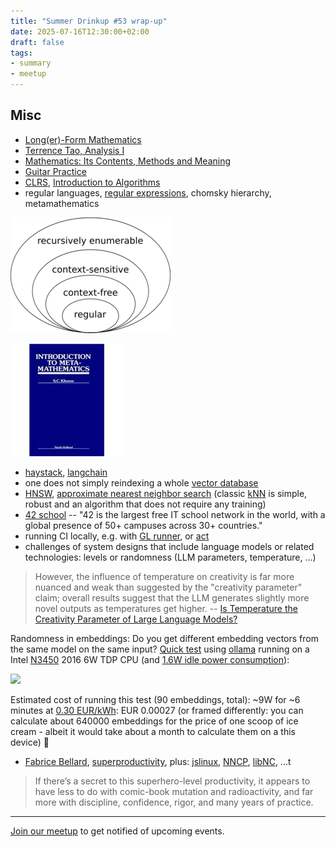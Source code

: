 ```yaml
---
title: "Summer Drinkup #53 wrap-up"
date: 2025-07-16T12:30:00+02:00
draft: false
tags:
- summary
- meetup
---
```


## Misc

* [Long(er)-Form Mathematics](https://longformmath.com/)
* [Terrence Tao, Analysis I](https://www.google.com/search?q=terrence+tao+analysis)
* [Mathematics: Its Contents, Methods and Meaning](https://archive.org/details/MathematicsItsContentsMethodsAndMeaningVol3)
* [Guitar Practice](https://www.captrice.io/)
* [CLRS](https://www.betterworldbooks.com/search/results?q=%22Introduction%20to%20Algorithms%22%20cormen), [Introduction to Algorithms](https://en.wikipedia.org/wiki/Introduction_to_Algorithms)
* regular languages, [regular expressions](https://stackoverflow.com/q/1732348/89391), chomsky hierarchy, metamathematics

[![](/images/640px-Chomsky-hierarchy-s.svg.png)](https://en.wikipedia.org/wiki/Chomsky_hierarchy)

[![](/images/6691437-M.jpg)](https://en.wikipedia.org/wiki/Stephen_Cole_Kleene)

* [haystack](https://haystack.deepset.ai/), [langchain](https://www.langchain.com/)
* one does not simply reindexing a whole [vector database](https://en.wikipedia.org/wiki/Vector_database)
* [HNSW](https://en.wikipedia.org/wiki/Hierarchical_navigable_small_world), [approximate nearest neighbor search](https://en.wikipedia.org/wiki/Nearest_neighbor_search#Approximation_methods) (classic [kNN](https://en.wikipedia.org/wiki/K-nearest_neighbors_algorithm)
is simple, robust and an algorithm that does not require any training)
* [42 school](https://www.42network.org/) -- "42 is the largest free IT school network in the world, with a global presence of 50+ campuses across 30+ countries."
* running CI locally, e.g. with [GL runner](https://docs.gitlab.com/runner/install/), or [act](https://github.com/nektos/act)
* challenges of system designs that include language models or related technologies: levels or randomness (LLM parameters, temperature, ...)

> However, the influence of temperature on creativity is far more nuanced and
> weak than suggested by the "creativity parameter" claim; overall results
> suggest that the LLM generates slightly more novel outputs as temperatures
> get higher. -- [Is Temperature the Creativity Parameter of Large Language Models?](https://arxiv.org/pdf/2405.00492)

Randomness in embeddings: Do you get different embedding vectors from the same
model on the same input? [Quick
test](https://github.com/golang-leipzig/golang-leipzig.github.io/tree/source/static/vembedtest)
using [ollama](https://ollama.com) running on a Intel
[N3450](https://www.intel.com/content/www/us/en/products/sku/95596/intel-celeron-processor-n3450-2m-cache-up-to-2-20-ghz/specifications.html)
2016 6W TDP CPU (and [1.6W idle power
consumption](/images/zima-idle-1.6w.png)):

![](/images/vembedtest.gif)

Estimated cost of running this test (90 embeddings, total): ~9W for ~6 minutes
at [0.30 EUR/kWh](/images/l-strom-dyn-2025-07.png): EUR 0.00027 (or framed
differently: you can calculate about 640000 embeddings for the price of one
scoop of ice cream - albeit it would take about a month to calculate them on a
this device) 🍦

* [Fabrice Bellard](https://en.wikipedia.org/wiki/Fabrice_Bellard),
  [superproductivity](http://web.archive.org/web/20121006002711/http://blog.smartbear.com/software-quality/bid/167059/Fabrice-Bellard-Portrait-of-a-Superproductive-Programmer),
plus: [jslinux](https://bellard.org/jslinux/), [NNCP](https://bellard.org/nncp/), [libNC](https://bellard.org/libnc/), ...t

> If there’s a secret to this superhero-level productivity, it appears to have
> less to do with comic-book mutation and radioactivity, and far more with
> discipline, confidence, rigor, and many years of practice.

----

[Join our meetup](https://www.meetup.com/de-DE/leipzig-golang/) to get notified of upcoming events.
